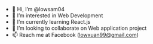 - 👋 Hi, I’m @lowsam04
- 👀 I’m interested in Web Development
- 🌱 I’m currently learning React.js
- 💞️ I’m looking to collaborate on Web application project
- 📫 Reach me at Facebook (lowxuan99@gmail.com)

<!---
lowsam04/lowsam04 is a ✨ special ✨ repository because its `README.md` (this file) appears on your GitHub profile.
You can click the Preview link to take a look at your changes.
--->
